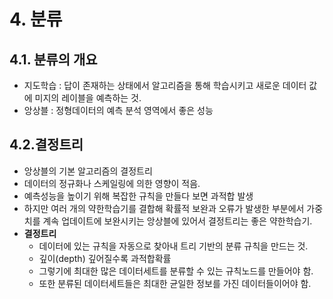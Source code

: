 # 4. 분류
## 4.1. 분류의 개요
 - 지도학습 : 답이 존재하는 상태에서 알고리즘을 통해 학습시키고 새로운 데이터 값에 미지의 레이블을 예측하는 것.
 - 앙상블 : 정형데이터의 예측 분석 영역에서 좋은 성능
 
## 4.2.결정트리
 - 앙상블의 기본 알고리즘의 결정트리
 - 데이터의 정규화나 스케일링에 의한 영향이 적음.
 - 예측성능을 높이기 위해 복잡한 규칙을 만들다 보면 과적합 발생
 - 하지만 여러 개의 약한학습기를 결합해 확률적 보완과 오류가 발생한 부분에서 가중치를 계속 업데이트에 보완시키는 앙상블에 있어서 결정트리는 좋은 약한학습기.
 - **결정트리**
   - 데이터에 있는 규칙을 자동으로 찾아내 트리 기반의 분류 규칙을 만드는 것.
   - 깊이(depth) 깊어질수록 과적합확률 
   - 그렇기에 최대한 많은 데이터세트를 분류할 수 있는 규칙노드를 만들어야 함.
   - 또한 분류된 데이터세트들은 최대한 균일한 정보를 가진 데이터들이어야 함.
   
